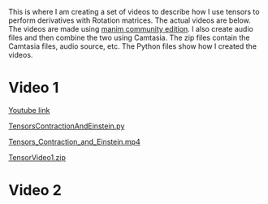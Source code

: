 This is where I am creating a set of videos to describe how I use tensors to perform derivatives with Rotation matrices.  The actual videos are below.  The videos are made using [manim community edition](https://github.com/ManimCommunity/manim).  I also create audio files and then combine the two using Camtasia.  The zip files contain the Camtasia files, audio source, etc.  The Python files show how I created the videos.

# Video 1
[Youtube link](https://youtu.be/RxbL5i8gczg)

[TensorsContractionAndEinstein.py](TensorsContractionAndEinstein.py)

[Tensors_Contraction_and_Einstein.mp4](Tensors_Contraction_and_Einstein.mp4)

[TensorVideo1.zip](TensorVideo1.zip)

# Video 2

